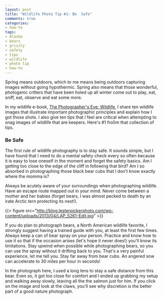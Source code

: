 ```yaml
---
layout: post
title: "Wildlife Photo Tip #1: Be  Safe"
comments: true
categories:
- how-to
tags:
- Alaska
- bears
- grizzly
- safety
- tips
- wildlife
- photo tip
- how-to
---
```

Spring means outdoors, which to me means being outdoors capturing images without going hypothermic. Spring also means that those wonderful, photogenic critters that have been holed up all winter come out to play, eat, sniff, eat, observe and eat some more.

In my wildlife e-book, [The Photographer's Eye: Wildlife](http://shop.lesterpickerphoto.com/), I share ten wildlife images that illustrate important photographic principles and explain how I got those shots. I also give ten tips that I feel are critical when attempting to snag images of wildlife that are keepers. Here's #1 fro0m that collection of tips.

<h3>Be Safe</h3>
The first rule of wildlife photography is to stay safe. It sounds simple, but I have found that I need to do a mental safety check every so often because it is easy to lose oneself in the moment and forget the safety basics. Am I getting too close to the edge of the cliff in following that bird? Am I so absorbed in photographing those black bear cubs that I don't know exactly where the momma is?

Always be acutely aware of your surroundings when photographing wildlife. Have an escape route mapped out in your mind. Never come between a mother and her babies (forget bears, I was almost pecked to death by an irate Arctic tern protecting its nest!).

{{< figure src="http://blog.lesterpickerphoto.com/wp-content/uploads/2013/04/LAP_5261-Edit.jpg" >}}

If you do plan to photograph bears, a North American wildlife favorite, I strongly suggest having a trained guide with you, at least the first few times. Always keep a can of bear spray on your person. Practice and know how to use it so that if the occasion arises (let's hope it never does!) you'll know its limitations. Stay upwind when possible while photographing bears, so you can use the spray without it drifting back to you. That's a very painful experience, let me tell you. Stay far away from bear cubs. An angered sow can accelerate to 30 miles per hour in seconds!

In the photograph here, I used a long lens to stay a safe distance from this bear. Even so, it got too close for comfort and I ended up grabbing my setup and walking away slowly, leaving all the the salmon just for him. If you click on the image and look at the claws, you'll see why discretion is the better part of a good nature photograph.

 